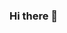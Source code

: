 ### Hi there 👋

<!--
**MPravallika6/MPravallika6** is a ✨ _special_ ✨ repository because its `README.md` (this file) appears on your GitHub profile.

Here are some ideas to get you started:

- 🔭 I’m currently working on Markdown module in web applications.
- 🌱 I’m currently learning web application, object oriented programming and advance data base.
- 👯 I’m looking to collaborate on Big Data and Data Analytics with Dr. N. Eloe
- 🤔 I’m looking for help with Data science
- 💬 Ask me about interesting facts.
- 📫 How to reach me: You can reach on +1-6605280382 and mail mpravallika906@gmail.com
- 😄 Pronouns: female
- ⚡ Fun fact: I am a funny
